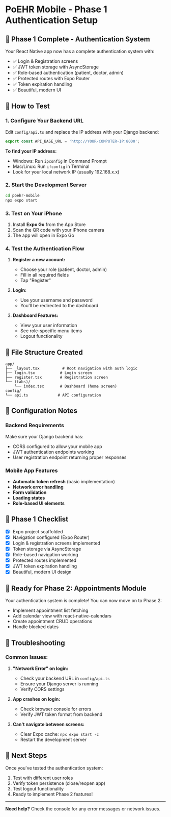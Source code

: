 # PoEHR Mobile - Phase 1 Authentication Setup

## 🎉 Phase 1 Complete - Authentication System

Your React Native app now has a complete authentication system with:

- ✅ Login & Registration screens
- ✅ JWT token storage with AsyncStorage  
- ✅ Role-based authentication (patient, doctor, admin)
- ✅ Protected routes with Expo Router
- ✅ Token expiration handling
- ✅ Beautiful, modern UI

## 🚀 How to Test

### 1. Configure Your Backend URL

Edit `config/api.ts` and replace the IP address with your Django backend:

```typescript
export const API_BASE_URL = 'http://YOUR-COMPUTER-IP:8000';
```

**To find your IP address:**
- Windows: Run `ipconfig` in Command Prompt
- Mac/Linux: Run `ifconfig` in Terminal
- Look for your local network IP (usually 192.168.x.x)

### 2. Start the Development Server

```bash
cd poehr-mobile
npx expo start
```

### 3. Test on Your iPhone

1. Install **Expo Go** from the App Store
2. Scan the QR code with your iPhone camera
3. The app will open in Expo Go

### 4. Test the Authentication Flow

1. **Register a new account:**
   - Choose your role (patient, doctor, admin)
   - Fill in all required fields
   - Tap "Register"

2. **Login:**
   - Use your username and password
   - You'll be redirected to the dashboard

3. **Dashboard Features:**
   - View your user information
   - See role-specific menu items
   - Logout functionality

## 📁 File Structure Created

```
app/
├── _layout.tsx          # Root navigation with auth logic
├── login.tsx           # Login screen
├── register.tsx        # Registration screen
└── (tabs)/
    └── index.tsx       # Dashboard (home screen)
config/
└── api.ts             # API configuration
```

## 🔧 Configuration Notes

### Backend Requirements

Make sure your Django backend has:
- CORS configured to allow your mobile app
- JWT authentication endpoints working
- User registration endpoint returning proper responses

### Mobile App Features

- **Automatic token refresh** (basic implementation)
- **Network error handling**
- **Form validation**
- **Loading states**
- **Role-based UI elements**

## 🎯 Phase 1 Checklist

- [x] Expo project scaffolded
- [x] Navigation configured (Expo Router)
- [x] Login & registration screens implemented
- [x] Token storage via AsyncStorage
- [x] Role-based navigation working
- [x] Protected routes implemented
- [x] JWT token expiration handling
- [x] Beautiful, modern UI design

## 🚀 Ready for Phase 2: Appointments Module

Your authentication system is complete! You can now move on to Phase 2:

- Implement appointment list fetching
- Add calendar view with react-native-calendars
- Create appointment CRUD operations
- Handle blocked dates

## 🐛 Troubleshooting

### Common Issues:

1. **"Network Error" on login:**
   - Check your backend URL in `config/api.ts`
   - Ensure your Django server is running
   - Verify CORS settings

2. **App crashes on login:**
   - Check browser console for errors
   - Verify JWT token format from backend

3. **Can't navigate between screens:**
   - Clear Expo cache: `npx expo start -c`
   - Restart the development server

## 📱 Next Steps

Once you've tested the authentication system:

1. Test with different user roles
2. Verify token persistence (close/reopen app)
3. Test logout functionality
4. Ready to implement Phase 2 features!

---

**Need help?** Check the console for any error messages or network issues.
